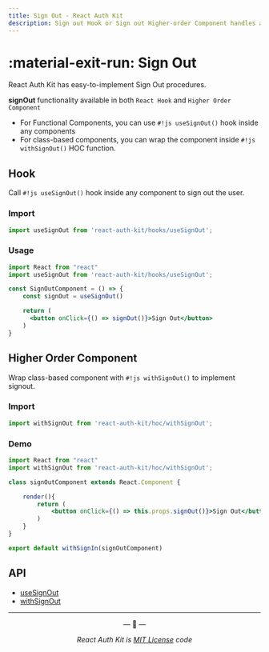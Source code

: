 ```yaml
---
title: Sign Out - React Auth Kit
description: Sign out Hook or Sign out Higher-order Component handles all the necessary Sign out operations in one function.
---
```


# :material-exit-run: Sign Out

<div data-ea-publisher="authkitarkadipme" data-ea-type="text" id="signout"></div>

React Auth Kit has easy-to-implement Sign Out procedures.

**signOut** functionality available in both `React Hook` and `Higher Order Component`

- For Functional Components, you can use `#!js useSignOut()` hook inside any components
- For class-based components, you can wrap the component inside `#!js withSignOut()` HOC function.


## Hook

Call `#!js useSignOut()` hook inside any component to sign out the user.

### Import

```js title="Import useSignOut in your app" linenums="1"
import useSignOut from 'react-auth-kit/hooks/useSignOut';
```

### Usage

```jsx title="SignOut.js" linenums="1" hl_lines="2 5 8"
import React from "react"
import useSignOut from 'react-auth-kit/hooks/useSignOut';

const SignOutComponent = () => {
    const signOut = useSignOut()

    return (
      <button onClick={() => signOut()}>Sign Out</button>
    )
}
```

## Higher Order Component

Wrap class-based component with `#!js withSignOut()` to implement signout.

### Import

```js title="Import withSignOut in your app" linenums="1"
import withSignOut from 'react-auth-kit/hoc/withSignOut';
```

### Demo

```jsx title="SignOut.js" linenums="1" hl_lines="2 8 13"
import React from "react"
import withSignOut from 'react-auth-kit/hoc/withSignOut';

class signOutComponent extends React.Component {

    render(){
        return (
            <button onClick={() => this.props.signOut()}>Sign Out</button>
        )
    }
}

export default withSignIn(signOutComponent)
```

## API

- [useSignOut](./../reference/react-auth-kit/hooks/useSignOut.md)
- [withSignOut](./../reference/react-auth-kit/hoc/withSignOut.md)

---

<p align="center">&mdash; 🔑  &mdash;</p>
<p align="center"><i>React Auth Kit is <a href="https://github.com/react-auth-kit/react-auth-kit/blob/master/LICENSE">MIT License</a> code</i></p>
